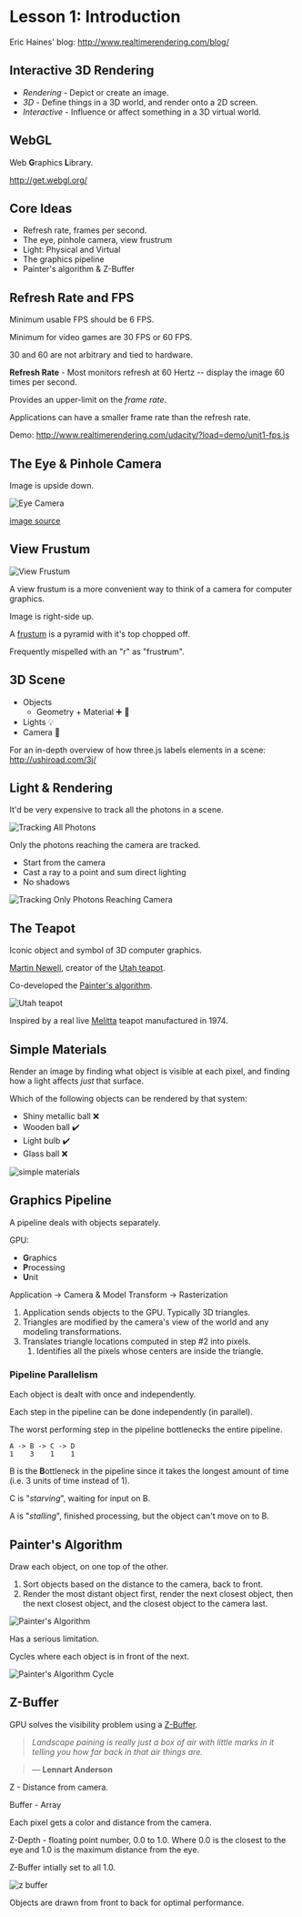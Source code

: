 # Lesson 1: Introduction

Eric Haines' blog:
http://www.realtimerendering.com/blog/

## Interactive 3D Rendering

* *Rendering* - Depict or create an image.
* *3D* - Define things in a 3D world, and render onto a 2D screen.
* *Interactive* - Influence or affect something in a 3D virtual world.

## WebGL
Web **G**raphics **L**ibrary.

http://get.webgl.org/

## Core Ideas

* Refresh rate, frames per second.
* The eye, pinhole camera, view frustrum
* Light: Physical and Virtual
* The graphics pipeline
* Painter's algorithm & Z-Buffer

## Refresh Rate and FPS

Minimum usable FPS should be 6 FPS.

Minimum for video games are 30 FPS or 60 FPS.

30 and 60 are not arbitrary and tied to hardware.

**Refresh Rate** - Most monitors refresh at 60 Hertz -- display the image 60 times per second.

Provides an upper-limit on the *frame rate*.

Applications can have a smaller frame rate than the refresh rate.

Demo:
http://www.realtimerendering.com/udacity/?load=demo/unit1-fps.js

## The Eye & Pinhole Camera

Image is upside down.

![Eye Camera](./eye-camera.png)

[image source](https://www.researchgate.net/figure/Optical-focusing-system-of-the-human-eye-and-a-photographic-camera-showing-the_fig1_224322366)

## View Frustum

![View Frustum](./view-frustum.svg)

A view frustum is a more convenient way to think of a camera for computer graphics.

Image is right-side up.

A [frustum](https://en.wikipedia.org/wiki/Frustum) is a pyramid with it's top chopped off.

Frequently mispelled with an "r" as "frust**r**um".

## 3D Scene

* Objects
  * Geometry + Material ➕ 📐
* Lights 💡
* Camera 🎥

For an in-depth overview of how three.js labels elements in a scene:
http://ushiroad.com/3j/

## Light & Rendering

It'd be very expensive to track all the photons in a scene.

![Tracking All Photons](light-and-rendering-all-photons.png)

Only the photons reaching the camera are tracked.

* Start from the camera
* Cast a ray to a point and sum direct lighting
* No shadows

![Tracking Only Photons Reaching Camera](light-and-rendering-reverse-process.png)

## The Teapot
Iconic object and symbol of 3D computer graphics.

[Martin Newell](https://en.wikipedia.org/wiki/Martin_Newell_(computer_scientist)), creator of the [Utah teapot](https://en.wikipedia.org/wiki/Utah_teapot).

Co-developed the [Painter's algorithm](https://en.wikipedia.org/wiki/Painter%27s_algorithm).

![Utah teapot](./utah-teapot.jpg)

Inspired by a real live [Melitta](https://en.wikipedia.org/wiki/Melitta) teapot manufactured in 1974.

## Simple Materials

Render an image by finding what object is visible at each pixel, and finding how a light affects *just* that surface.

Which of the following objects can be rendered by that system:
* Shiny metallic ball ❌
* Wooden ball ✔️
* Light bulb ✔️
* Glass ball ❌

![simple materials](./simple-materials.png)

## Graphics Pipeline
A pipeline deals with objects separately.

GPU:
* **G**raphics
* **P**rocessing
* **U**nit

Application -> Camera & Model Transform -> Rasterization

1. Application sends objects to the GPU. Typically 3D triangles.
2. Triangles are modified by the camera's view of the world and any modeling transformations.
3. Translates triangle locations computed in step #2 into pixels.
   1. Identifies all the pixels whose centers are inside the triangle.

### Pipeline Parallelism

Each object is dealt with once and independently.

Each step in the pipeline can be done independently (in parallel).

The worst performing step in the pipeline bottlenecks the entire pipeline.

```
A -> B -> C -> D
1    3    1    1
```

B is the **B**ottleneck in the pipeline since it takes the longest amount of time (i.e. 3 units of time instead of 1).

C is "*starving*", waiting for input on B.

A is "*stalling*", finished processing, but the object can't move on to B.

## Painter's Algorithm
Draw each object, on one top of the other.

1. Sort objects based on the distance to the camera, back to front.
2. Render the most distant object first, render the next closest object, then the next closest object, and the closest object to the camera last.

![Painter's Algorithm](./Painter's_algorithm.svg)

Has a serious limitation.

Cycles where each object is in front of the next.

![Painter's Algorithm Cycle](./painters-algorithm-cycle.jpg)

## Z-Buffer
GPU solves the visibility problem using a [Z-Buffer](https://en.wikipedia.org/wiki/Z-buffering).

> *Landscape paining is really just a box of air with little marks in it telling you how far back in that air things are.*

> — **Lennart Anderson**

Z - Distance from camera.

Buffer - Array

Each pixel gets a color and distance from the camera.

Z-Depth - floating point number, 0.0 to 1.0.
Where 0.0 is the closest to the eye and 1.0 is the maximum distance from the eye.

Z-Buffer intially set to all 1.0.

![z buffer](./zbuffer.jpg)

Objects are drawn from front to back for optimal performance.

